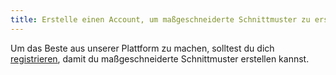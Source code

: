 ```yaml
---
title: Erstelle einen Account, um maßgeschneiderte Schnittmuster zu erstellen
---
```


Um das Beste aus unserer Plattform zu machen, solltest du dich [registrieren](/signup/), damit du maßgeschneiderte Schnittmuster erstellen kannst.

